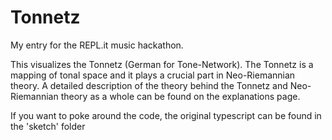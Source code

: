 # Tonnetz

My entry for the REPL.it music hackathon.

This visualizes the Tonnetz (German for Tone-Network). The Tonnetz is a mapping of tonal space and it plays a crucial part in Neo-Riemannian theory. A detailed description of the theory behind the Tonnetz and Neo-Riemannian theory as a whole can be found on the explanations page.

If you want to poke around the code, the original typescript can be found in the 'sketch' folder
